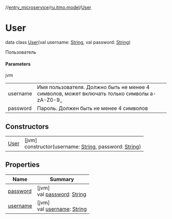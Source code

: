//[entry_microservice](../../../index.md)/[ru.itmo.model](../index.md)/[User](index.md)

# User

data class [User](index.md)(val username: [String](https://kotlinlang.org/api/core/kotlin-stdlib/kotlin/-string/index.html), val password: [String](https://kotlinlang.org/api/core/kotlin-stdlib/kotlin/-string/index.html))

Пользователь

#### Parameters

jvm

| | |
|---|---|
| username | Имя пользователя. Должно быть не менее 4 символов, может включать только символы a-zA-Z0-9_ |
| password | Пароль. Должен быть не менее 4 символов |

## Constructors

| | |
|---|---|
| [User](-user.md) | [jvm]<br>constructor(username: [String](https://kotlinlang.org/api/core/kotlin-stdlib/kotlin/-string/index.html), password: [String](https://kotlinlang.org/api/core/kotlin-stdlib/kotlin/-string/index.html)) |

## Properties

| Name | Summary |
|---|---|
| [password](password.md) | [jvm]<br>val [password](password.md): [String](https://kotlinlang.org/api/core/kotlin-stdlib/kotlin/-string/index.html) |
| [username](username.md) | [jvm]<br>val [username](username.md): [String](https://kotlinlang.org/api/core/kotlin-stdlib/kotlin/-string/index.html) |